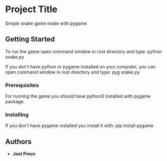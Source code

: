 # Project Title

Simple snake game made with pygame

## Getting Started

To run the game open command window in root directory and type:
python snake.py

If you don't have python or pygame installed on your computer, you can open command window in root directory and type:
pyg snake.py

### Prerequisites

For running the game you should have python3 installed with pygame package. 

### Installing
If you don't have pygame installed you install it with:
pip install pygame

## Authors

* **Jost Prevc**

